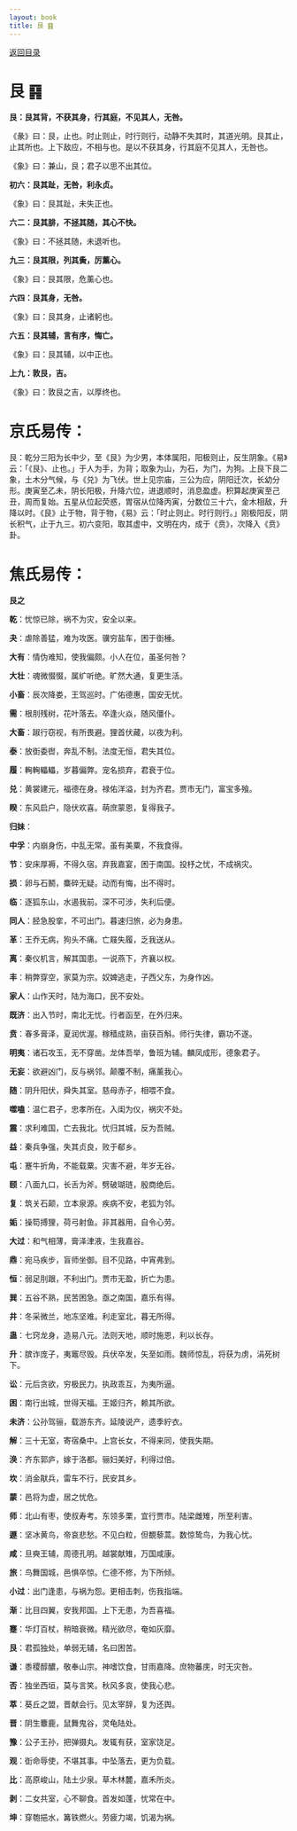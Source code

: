 ```yaml
---
layout: book
title: 艮 ䷳
---
```


[返回目录](./)

# 艮 ䷳

**艮：艮其背，不获其身，行其庭，不见其人，无咎。**

《彖》曰：艮，止也。时止则止，时行则行，动静不失其时，其道光明。艮其止，止其所也。上下敌应，不相与也。是以不获其身，行其庭不见其人，无咎也。

《象》曰：兼山，艮；君子以思不出其位。

**初六：艮其趾，无咎，利永贞。**

《象》曰：艮其趾，未失正也。

**六二：艮其腓，不拯其随，其心不快。**

《象》曰：不拯其随，未退听也。

**九三：艮其限，列其夤，厉薰心。**

《象》曰：艮其限，危薰心也。

**六四：艮其身，无咎。**

《象》曰：艮其身，止诸躬也。

**六五：艮其辅，言有序，悔亡。**

《象》曰：艮其辅，以中正也。

**上九：敦艮，吉。**

《象》曰：敦艮之吉，以厚终也。

# 京氏易传：

艮：乾分三阳为长中少，至《艮》为少男，本体属阳，阳极则止，反生阴象。《易》云：「《艮》、止也。」于人为手，为背；取象为山，为石，为门，为狗。上艮下艮二象，土木分气候，与《兑》为飞伏。世上见宗庙，三公为应，阴阳迁次，长幼分形。庚寅至乙未，阴长阳极，升降六位，进退顺时，消息盈虚。积算起庚寅至己丑，周而复始。五星从位起荧惑，胃宿从位降丙寅，分数位三十六，金木相敌，升降以时。《艮》止于物，背于物，《易》云：「时止则止。时行则行。」刚极阳反，阴长积气，止于九三。初六变阳，取其虚中，文明在内，成于《贲》，次降入《贲》卦。


# 焦氏易传：

**艮之**

**乾**：忧惊已除，祸不为灾，安全以来。

**夬**：虐除善猛，难为攻医。骥穷盐车，困于衘棰。

**大有**：情伪难知，使我偏颇。小人在位，虽圣何咎？

**大壮**：魂微惙惙，属纩听绝。旷然大通，复更生活。

**小畜**：辰次降娄，王驾巡时。广佑德惠，国安无忧。

**需**：根刖残树，花叶落去。卒逢火焱，随风僵仆。

**大畜**：踧行窃视，有所畏避。狸首伏藏，以夜为利。

**泰**：放衘委辔，奔乱不制。法度无恒，君失其位。

**履**：䡘䡘轠轠，岁暮偏弊。宠名损弃，君衰于位。

**兑**：黄裳建元，福德在身。禄佑洋溢，封为齐君。贾市无门，富宝多飱。

**睽**：东风启户，隐伏欢喜。萌庶蒙恩，复得我子。

**归妹**：

**中孚**：内崩身伤，中乱无常。虽有美粟，不我食得。

**节**：安床厚褥，不得久宿。弃我嘉宴，困于南国。投杼之忧，不成祸灾。

**损**：卵与石鬭，麋碎无疑。动而有悔，出不得时。

**临**：逐狐东山，水遏我前。深不可涉，失利后便。

**同人**：胫急股挛，不可出门。暮速归旅，必为身患。

**革**：王乔无病，狗头不痛。亡屐失履，乏我送从。

**离**：秦仪机言，解其国患。一说燕下，齐襄以权。

**丰**：稍弊穿空，家莫为宗。奴婢逃走，子西父东，为身作凶。

**家人**：山作天时，陆为海口，民不安处。

**既济**：出入节时，南北无忧。行者函至，在外归来。

**贲**：春多膏泽，夏润优渥。稼穑成熟，亩获百斛。师行失律，霸功不遂。

**明夷**：诸石攻玉，无不穿凿。龙体吾举，鲁班为辅。麟凤成形，德象君子。

**无妄**：欲避凶门，反与祸邻。颠覆不制，痛薰我心。

**随**：阴升阳伏，舜失其室。慈母赤子，相喂不食。

**噬嗑**：温仁君子，忠孝所在。入闺为仪，祸灾不处。

**震**：求利难国，亡去我北。忧归其城，反为吾贼。

**益**：秦兵争强，失其贞良，败于郩乡。

**屯**：蹇牛折角，不能载粟。灾害不避，年岁无谷。

**颐**：八面九口，长舌为斧。劈破瑚琏，殷商绝后。

**复**：筑关石颠，立本泉源。疾病不安，老狐为邻。

**姤**：操笱搏狸，荷弓射鱼。非其器用，自令心劳。

**大过**：和气相薄，膏泽津液，生我嘉谷。

**鼎**：宛马疾步，盲师坐御。目不见路，中宵弗到。

**恒**：弱足刖跟，不利出门。贾市无盈，折亡为患。

**巽**：五谷不熟，民苦困急。亟之南国，嘉乐有得。

**井**：冬采微兰，地冻坚难。利走室北，暮无所得。

**蛊**：七窍龙身，造易八元。法则天地，顺时施恩，利以长存。

**升**：膑诈庞子，夷竈尽毁。兵伏卒发，矢至如雨。魏师惊乱，将获为虏，涓死树下。

**讼**：元后贪欲，穷极民力。执政乖互，为夷所逼。

**困**：南行出城，世得天福。王姬归齐，赖其所欲。

**未济**：公孙驾骊，载游东齐。延陵说产，遗季紵衣。

**解**：三十无室，寄宿桑中。上宫长女，不得来同，使我失期。

**涣**：齐东郭庐，嫁于洛都。骊妇美好，利得过倍。

**坎**：消金猒兵，雷车不行，民安其乡。

**蒙**：邑将为虚，居之忧危。

**师**：北山有枣，使叔寿考。东领多栗，宜行贾市。陆梁雌雉，所至利害。

**遯**：坚冰黄鸟，帝哀悲愁。不见白粒，但覩藜蒿。数惊鸷鸟，为我心忧。

**咸**：旦奭王辅，周德孔明。越裳献雉，万国咸康。

**旅**：鸟舞国城，邑惧卒惊。仁德不修，为下所倾。

**小过**：出门逢患，与祸为怨。更相击刺，伤我指端。

**渐**：比目四翼，安我邦国。上下无患，为吾喜福。

**蹇**：华灯百杖，稍暗衰微。精光欲尽，奄如灰靡。

**艮**：君孤独处，单弱无辅，名曰困苦。

**谦**：黍稷醇醲，敬奉山宗。神嗜饮食，甘雨嘉降。庶物蕃庑，时无灾咎。

**否**：独坐西垣，莫与言笑。秋风多哀，使我心悲。

**萃**：葵丘之盟，晋献会行。见太宰辞，复为还舆。

**晋**：阴生麞鹿，鼠舞鬼谷，灵龟陆处。

**豫**：公子王孙，把弹摄丸。发辄有获，室家饶足。

**观**：衘命辱使，不堪其事。中坠落去，更为负载。

**比**：高原峻山，陆土少泉。草木林麓，嘉禾所炎。

**剥**：二女共室，心不聊食。首发如蓬，忧常在中。

**坤**：穿匏挹水，篝铁燃火。劳疲力竭，饥渴为祸。


